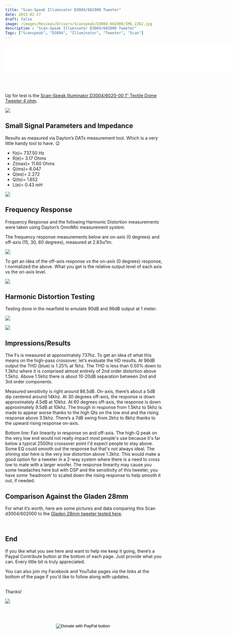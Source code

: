 ```yaml
---
title: "Scan-Speak Illuminator D3004/602000 Tweeter"
date: 2015-02-27
draft: false
image: /images/Reviews/Drivers/Scanspeak/D3004-602000/IMG_2262.jpg
description : "Scan-Speak Illuminator D3004/602000 Tweeter"
Tags: ["Scanspeak", "D3004", "Illuminator", "Tweeter", "Scan"]
---
```

<iframe src="//rcm-na.amazon-adsystem.com/e/cm?o=1&p=48&l=ur1&category=amazonhomepage&f=ifr&linkID=45d00811e11005f66cf1dcae88dc3060&t=medlemusin-20&tracking_id=medlemusin-20" width="728" height="90" scrolling="no" border="0" marginwidth="0" style="border:none;" frameborder="0"></iframe>
<br clear="all" />
<br>
<br>
<br>

Up for test is the [Scan-Speak Illuminator D3004/6020-00 1″ Textile Dome Tweeter 4 ohm](https://www.madisoundspeakerstore.com/scanspeak-soft-dome-tweeters/scanspeak-illuminator-d3004/6020-00-tweeter-textile-dome/).

![](/images/Reviews/Drivers/Scanspeak/D3004-602000/IMG_2263.jpg)

## Small Signal Parameters and Impedance

Results as measured via Dayton’s DATs measurement tool.  Which is a very little handy tool to have.  😉

* f(s)= 737.50 Hz
* R(e)= 3.17 Ohms
* Z(max)= 11.60 Ohms
* Q(ms)= 6.047
* Q(es)= 2.272
* Q(ts)= 1.652
* L(e)= 0.43 mH

![](/images/Reviews/Drivers/Scanspeak/D3004-602000/d3004-impedance.png)

## Frequency Response

Frequency Response and the following Harmonic Distortion measurements were taken using Dayton’s OmniMic measurement system.

The frequency response measurements below are on-axis (0 degrees) and off-axis (15, 30, 60 degrees), measured at 2.83v/1m.

![](/images/Reviews/Drivers/Scanspeak/D3004-602000/scan-fr-0-15-30-60.png)

To get an idea of the off-axis response vs the on-axis (0 degrees) response, I normalized the above.  What you get is the relative output level of each axis vs the on-axis level.

![](/images/Reviews/Drivers/Scanspeak/D3004-602000/scan-d3004-normalized1.png)

## Harmonic Distortion Testing

Testing done in the nearfield to emulate 90dB and 96dB output at 1 meter.


![](/images/Reviews/Drivers/Scanspeak/D3004-602000/d3004-HD90.png)

![](/images/Reviews/Drivers/Scanspeak/D3004-602000/d3004-HD96.png)


## Impressions/Results

The Fs is measured at approximately 737hz.  To get an idea of what this means on the high-pass crossover, let’s evaluate the HD results.  At 96dB output the THD (blue) is 1.25% at 1khz.  The THD is less than 0.50% down to 1.3khz where it is comprised almost entirely of 2nd order distortion above 1.5khz.   Above 1.5khz there is about 10-20dB separation between 2nd and 3rd order components.

Measured sensitivity is right around 86.5dB.  On-axis, there’s about a 5dB dip centered around 14khz.  At 30 degrees off-axis, the response is down approximately 4.5dB at 10khz.  At 60 degrees off-axis, the response is down approximately 9.5dB at 10khz.  The trough in response from 1.5khz to 5khz is made to appear worse thanks to the high Qts on the low end and the rising response above 3.5khz.  There’s a 7dB swing from 2khz to 8khz thanks to the upward rising response on-axis.

Bottom line: Fair linearity in response on and off-axis.  The high-Q peak on the very low end would not really impact most people's use because it's far below a typical 2500hz crossover point I'd expect people to stay above.  Some EQ could smooth out the response but that's not always ideal.  The shining star here is the very low distortion above 1.3khz.  This would make a good option for a tweeter in a 2-way system where there is a need to cross low to mate with a larger woofer.  The response linearity may cause you some headaches here but with DSP and the sensitivity of this tweeter, you have some ‘headroom’ to scaled down the rising response to help smooth it out, if needed.

## Comparison Against the Gladen 28mm

For what it’s worth, here are some pictures and data comparing this Scan d3004/602000 to the [Gladen 28mm tweeter tested here](https://www.erinsaudiocorner.com/driveunits/gladen-aerospace-28-tweeter/).

<br>

## End

If you like what you see here and want to help me keep it going, there’s a Paypal Contribute button at the bottom of each page.  Just provide what you can.  Every little bit is truly appreciated.

You can also join my Facebook and YouTube pages via the links at the bottom of the page if you'd like to follow along with updates.

<br>Thanks!</b>

![](https://media1.giphy.com/media/srb6bXZHbgDsc/giphy.gif)


<br></br>
<center>
  <form action="https://www.paypal.com/cgi-bin/webscr" method="post" target="_top">
  <input type="hidden" name="cmd" value="_s-xclick" />
  <input type="hidden" name="hosted_button_id" value="52ANEATKE6JHQ" />
  <input type="image" src="https://www.dcrc.co/wp-content/uploads/2016/06/PayPal-Donate-Button-PNG-HD-300x103.png" border="0" name="submit" title="PayPal - The safer, easier way to pay online!" alt="Donate with PayPal button" />
  <img alt="" border="0" src="https://www.paypal.com/en_US/i/scr/pixel.gif" width="1" height="1" />
  </form>
<br></br>
</center>
